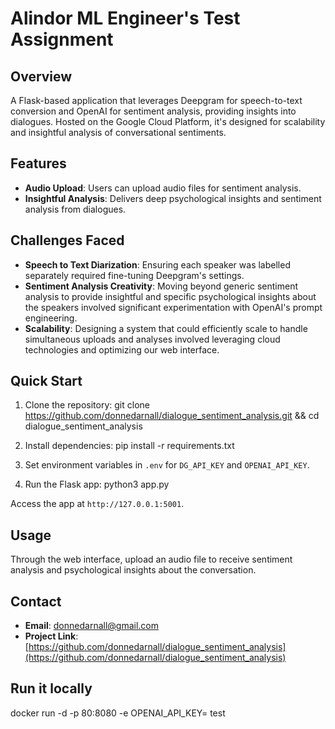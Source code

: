 # Alindor ML Engineer's Test Assignment

## Overview
A Flask-based application that leverages Deepgram for speech-to-text conversion and OpenAI for sentiment analysis, providing insights into dialogues. Hosted on the Google Cloud Platform, it's designed for scalability and insightful analysis of conversational sentiments.

## Features
- **Audio Upload**: Users can upload audio files for sentiment analysis.
- **Insightful Analysis**: Delivers deep psychological insights and sentiment analysis from dialogues.

## Challenges Faced
- **Speech to Text Diarization**: Ensuring each speaker was labelled separately required fine-tuning Deepgram's settings.
- **Sentiment Analysis Creativity**: Moving beyond generic sentiment analysis to provide insightful and specific psychological insights about the speakers involved significant experimentation with OpenAI's prompt engineering.
- **Scalability**: Designing a system that could efficiently scale to handle simultaneous uploads and analyses involved leveraging cloud technologies and optimizing our web interface.

## Quick Start
1. Clone the repository:
git clone https://github.com/donnedarnall/dialogue_sentiment_analysis.git && cd dialogue_sentiment_analysis

2. Install dependencies:
pip install -r requirements.txt

3. Set environment variables in `.env` for `DG_API_KEY` and `OPENAI_API_KEY`.
4. Run the Flask app:
python3 app.py

Access the app at `http://127.0.0.1:5001`.

## Usage
Through the web interface, upload an audio file to receive sentiment analysis and psychological insights about the conversation.

## Contact
- **Email**: donnedarnall@gmail.com
- **Project Link**: [https://github.com/donnedarnall/dialogue_sentiment_analysis](https://github.com/donnedarnall/dialogue_sentiment_analysis)

## Run it locally

docker run -d -p 80:8080 -e OPENAI_API_KEY=<Your api key> test
